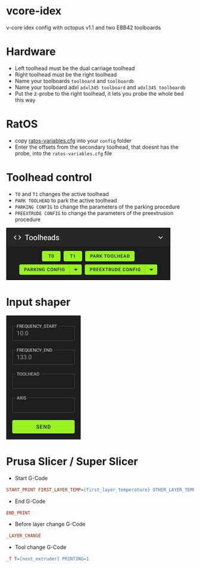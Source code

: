 # vcore-idex
v-core idex config with octopus v1.1 and two EBB42 toolboards

# Hardware
- Left toolhead must be the dual carriage toolhead
- Right toolhead must be the right toolhead
- Name your toolboards ```toolboard``` and ```toolboardb```
- Name your toolboard adxl ```adxl345 toolboard``` and ```adxl345 toolboardb```
- Put the z-probe to the right toolhead, it lets you probe the whole bed this way

# RatOS
- copy [ratos-variables.cfg](/klipper_config/ratos-variables.cfg) into your ```config``` folder
- Enter the offsets from the secondary toolhead, that doesnt has the probe, into the ```ratos-variables.cfg``` file 

# Toolhead control

- ```T0``` and ```T1``` changes the active toolhead
- ```PARK TOOLHEAD``` to park the active toolhead
- ```PARKING CONFIG``` to change the parameters of the parking procedure
- ```PREEXTRUDE CONFIG``` to change the parameters of the preextrusion procedure

<img src="https://github.com/HelgeKeck/vcore-idex/blob/main/img/toolhead_macros.jpg" alt="" width="441"/>

# Input shaper

<img src="https://github.com/HelgeKeck/vcore-idex/blob/main/img/shaper.jpg" alt="" width="200"/>

# Prusa Slicer / Super Slicer

- Start G-Code
```ini
START_PRINT FIRST_LAYER_TEMP={first_layer_temperature} OTHER_LAYER_TEMP={temperature} BED_TEMP={first_layer_bed_temperature} INITIAL_TOOL={initial_tool} TOTAL_TOOLCHANGES={total_toolchanges} WIPE_TOWER={wipe_tower}
```

- End G-Code
```ini
END_PRINT
```

- Before layer change G-Code
```ini
_LAYER_CHANGE
```

- Tool change G-Code
```ini
_T T=[next_extruder] PRINTING=1
```

